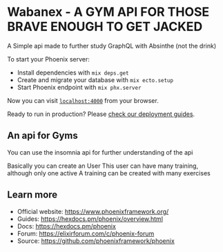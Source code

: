 # Wabanex - A GYM API FOR THOSE BRAVE ENOUGH TO GET JACKED

A Simple api made to further study GraphQL with Absinthe (not the drink)

To start your Phoenix server:

  * Install dependencies with `mix deps.get`
  * Create and migrate your database with `mix ecto.setup`
  * Start Phoenix endpoint with `mix phx.server`

Now you can visit [`localhost:4000`](http://localhost:4000) from your browser.

Ready to run in production? Please [check our deployment guides](https://hexdocs.pm/phoenix/deployment.html).

## An api for Gyms
You can use the insomnia api for further understanding of the api

Basically you can create an User
This user can have many training, although only one active
A training can be created with many exercises

## Learn more

  * Official website: https://www.phoenixframework.org/
  * Guides: https://hexdocs.pm/phoenix/overview.html
  * Docs: https://hexdocs.pm/phoenix
  * Forum: https://elixirforum.com/c/phoenix-forum
  * Source: https://github.com/phoenixframework/phoenix
